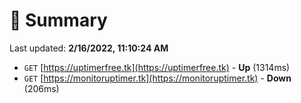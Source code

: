 # 📖 Summary
Last updated: **2/16/2022, 11:10:24 AM**

- `GET` [https://uptimerfree.tk](https://uptimerfree.tk) - **Up** (1314ms)
- `GET` [https://monitoruptimer.tk](https://monitoruptimer.tk) - **Down** (206ms)
